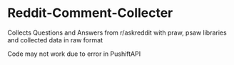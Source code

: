 # Reddit-Comment-Collecter
Collects Questions and Answers from r/askreddit with praw, psaw libraries and collected data in raw format

Code may not work due to error in PushiftAPI
